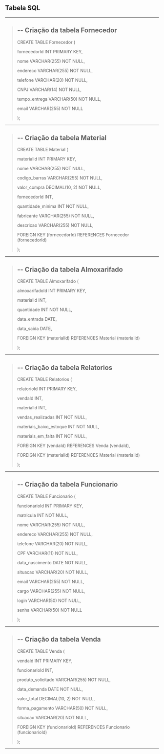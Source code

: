 ## Tabela SQL
------------------------------------------------------
> ## -- Criação da tabela Fornecedor
> 
> CREATE TABLE Fornecedor (
> 
> fornecedorId INT PRIMARY KEY,
> 
> nome VARCHAR(255) NOT NULL,
> 
> endereco VARCHAR(255) NOT NULL,
> 
> telefone VARCHAR(20) NOT NULL,
> 
> CNPJ VARCHAR(14) NOT NULL,
> 
> tempo_entrega VARCHAR(50) NOT NULL,
> 
> email VARCHAR(255) NOT NULL
> 
> );
> 
-------------------------------------------------------
> ## -- Criação da tabela Material
> 
> CREATE TABLE Material (
> 
> materialId INT PRIMARY KEY,
> 
> nome VARCHAR(255) NOT NULL,
> 
> codigo_barras VARCHAR(255) NOT NULL,
> 
> valor_compra DECIMAL(10, 2) NOT NULL,
> 
> fornecedorId INT,
> 
> quantidade_minima INT NOT NULL,
> 
> fabricante VARCHAR(255) NOT NULL,
> 
> descricao VARCHAR(255) NOT NULL,
> 
> FOREIGN KEY (fornecedorId) REFERENCES Fornecedor (fornecedorId)
> 
> );
> 
--------------------------------------------------------
> ## -- Criação da tabela Almoxarifado
> 
> CREATE TABLE Almoxarifado (
> 
> almoxarifadoId INT PRIMARY KEY,
> 
> materialId INT,
> 
> quantidade INT NOT NULL,
> 
> data_entrada DATE,
> 
> data_saida DATE,
> 
> FOREIGN KEY (materialId) REFERENCES Material (materialId)
> 
> );
> 
--------------------------------------------------------
> ## -- Criação da tabela Relatorios
> 
> CREATE TABLE Relatorios (
> 
> relatorioId INT PRIMARY KEY,
> 
> vendaId INT,
> 
> materialId INT,
> 
> vendas_realizadas INT NOT NULL,
> 
> materiais_baixo_estoque INT NOT NULL,
> 
> materiais_em_falta INT NOT NULL,
> 
> FOREIGN KEY (vendaId) REFERENCES Venda (vendaId),
> 
> FOREIGN KEY (materialId) REFERENCES Material (materialId)
> 
> );
> 
---------------------------------------------------------
> ## -- Criação da tabela Funcionario
> 
> CREATE TABLE Funcionario (
> 
> funcionarioId INT PRIMARY KEY,
> 
> matricula INT NOT NULL,
> 
> nome VARCHAR(255) NOT NULL,
> 
> endereco VARCHAR(255) NOT NULL,
> 
> telefone VARCHAR(20) NOT NULL,
> 
> CPF VARCHAR(11) NOT NULL,
> 
> data_nascimento DATE NOT NULL,
> 
> situacao VARCHAR(20) NOT NULL,
> 
> email VARCHAR(255) NOT NULL,
> 
> cargo VARCHAR(255) NOT NULL,
> 
> login VARCHAR(50) NOT NULL,
> 
> senha VARCHAR(50) NOT NULL
> 
> );
> 
--------------------------------------------------------
> ## -- Criação da tabela Venda
> 
> CREATE TABLE Venda (
> 
> vendaId INT PRIMARY KEY,
> 
> funcionarioId INT,
> 
> produto_solicitado VARCHAR(255) NOT NULL,
> 
> data_demanda DATE NOT NULL,
> 
> valor_total DECIMAL(10, 2) NOT NULL,
> 
> forma_pagamento VARCHAR(50) NOT NULL,
> 
> situacao VARCHAR(20) NOT NULL,
> 
> FOREIGN KEY (funcionarioId) REFERENCES Funcionario (funcionarioId)
> 
> );
> 
--------------------------------------------------------
